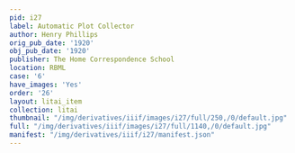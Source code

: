 ```yaml
---
pid: i27
label: Automatic Plot Collector
author: Henry Phillips
orig_pub_date: '1920'
obj_pub_date: '1920'
publisher: The Home Correspondence School
location: RBML
case: '6'
have_images: 'Yes'
order: '26'
layout: litai_item
collection: litai
thumbnail: "/img/derivatives/iiif/images/i27/full/250,/0/default.jpg"
full: "/img/derivatives/iiif/images/i27/full/1140,/0/default.jpg"
manifest: "/img/derivatives/iiif/i27/manifest.json"
---
```

